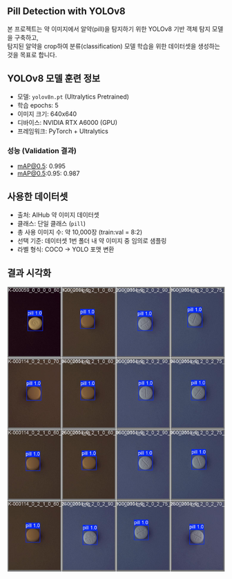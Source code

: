 ## Pill Detection with YOLOv8

본 프로젝트는 약 이미지에서 알약(pill)을 탐지하기 위한 YOLOv8 기반 객체 탐지 모델을 구축하고,  
탐지된 알약을 crop하여 분류(classification) 모델 학습을 위한 데이터셋을 생성하는 것을 목표로 합니다.

## YOLOv8 모델 훈련 정보

- 모델: `yolov8n.pt` (Ultralytics Pretrained)
- 학습 epochs: 5
- 이미지 크기: 640x640
- 디바이스: NVIDIA RTX A6000 (GPU)
- 프레임워크: PyTorch + Ultralytics

### 성능 (Validation 결과)
- mAP@0.5: 0.995
- mAP@0.5:0.95: 0.987

## 사용한 데이터셋

- 출처: AIHub 약 이미지 데이터셋
- 클래스: 단일 클래스 (`pill`)
- 총 사용 이미지 수: 약 10,000장 (train:val = 8:2)
- 선택 기준: 데이터셋 1번 폴더 내 약 이미지 중 임의로 샘플링
- 라벨 형식: COCO → YOLO 포맷 변환

## 결과 시각화
![결과 예시 이미지](./result.jpg)
